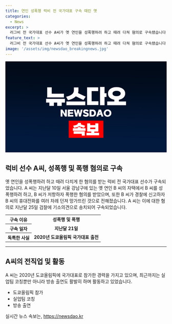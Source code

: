 ```yaml
---
title: 연인 성폭행 럭비 전 국가대표 구속 때린 옛
categories:
  - News
excerpt: >
  러그비 전 국가대표 선수 A씨가 옛 연인을 성폭행하려 하고 때려 다쳐 혐의로 구속됐습니다. 경찰은 A씨를 강간상해 및 재물손괴 혐의로 기소 의견을 송치했으며, A씨는 B씨의 저항에도 성폭행을 시도하고 휴대전화를 파괴한 혐의를 받고 있습니다. A씨는 2020년 도쿄올림픽에 참가한 국가대표로 활동하다가 최근에는 실업팀 코치를 맡아 방송에 출연하기도 했습니다.
feature_text: >
  러그비 전 국가대표 선수 A씨가 옛 연인을 성폭행하려 하고 때려 다쳐 혐의로 구속됐습니다. 경찰은 A씨를 강간상해 및 재물손괴 혐의로 기소 의견을 송치했으며, A씨는 B씨의 저항에도 성폭행을 시도하고 휴대전화를 파괴한 혐의를 받고 있습니다. A씨는 2020년 도쿄올림픽에 참가한 국가대표로 활동하다가 최근에는 실업팀 코치를 맡아 방송에 출연하기도 했습니다.
image: '/assets/img/newsdao_breakingnews.jpg'
---
```


<p><img src="/assets/img/newsdao_breakingnews.jpg" alt="implanttips 속보" /></p>

<h2 data-ke-size="size26">럭비 선수 A씨, 성폭행 및 폭행 혐의로 구속</h2>

<p data-ke-size="size16">옛 연인을 성폭행하려 하고 때려 다치게 한 혐의를 받는 럭비 전 국가대표 선수가 구속되었습니다. A 씨는 지난달 10일 서울 강남구에 있는 옛 연인 B 씨의 자택에서 B 씨를 성폭행하려 하고, B 씨가 저항하자 폭행한 혐의를 받았으며, 또한 B 씨가 경찰에 신고하자 B 씨의 휴대전화를 여러 차례 던져 망가뜨린 것으로 전해졌습니다. A 씨는 이에 대한 혐의로 지난달 25일 검찰에 기소의견으로 송치되어 구속되었습니다.</p>

<table>
  <tr>
    <th>구속 이유</th>
    <td style="text-align: center; height: 17px;"><b>성폭행 및 폭행</b></td>
  </tr>
  <tr>
    <th>구속 일자</th>
    <td style="text-align: center; height: 17px;"><b>지난달 21일</b></td>
  </tr>
  <tr>
    <th>독특한 사실</th>
    <td style="text-align: center; height: 17px;"><b>2020년 도쿄올림픽 국가대표 출전</b></td>
  </tr>
</table>

<hr>

<h2 data-ke-size="size26">A씨의 전직업 및 활동</h2>

<p data-ke-size="size16">A 씨는 2020년 도쿄올림픽에 국가대표로 참가한 경력을 가지고 있으며, 최근까지는 실업팀 코칭뿐만 아니라 방송 출연도 활발히 하며 활동하고 있었습니다.</p>

<ul>
  <li>도쿄올림픽 참가</li>
  <li>실업팀 코칭</li>
  <li>방송 출연</li>
</ul>
실시간 뉴스 속보는, <a href="https://newsdao.kr" rel="dofollow">https://newsdao.kr</a>


